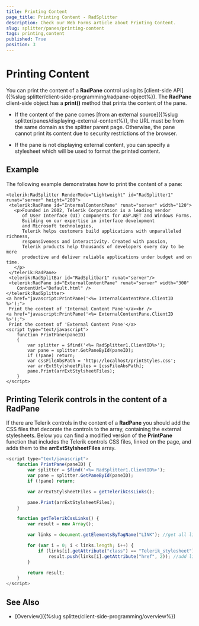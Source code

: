 ```yaml
---
title: Printing Content
page_title: Printing Content - RadSplitter
description: Check our Web Forms article about Printing Content.
slug: splitter/panes/printing-content
tags: printing,content
published: True
position: 3
---
```


# Printing Content

You can print the content of a **RadPane** control using its [client-side API]({%slug splitter/client-side-programming/radpane-object%}). The **RadPane** client-side object has a **print()** method that prints the content of the pane.

* If the content of the pane comes [from an external source]({%slug splitter/panes/displaying-external-content%}), the URL must be from the same domain as the splitter parent page. Otherwise, the pane cannot print its content due to security restrictions of the browser.

* If the pane is not displaying external content, you can specify a stylesheet which will be used to format the printed content.

## Example

The following example demonstrates how to print the content of a pane:

````ASP.NET
<telerik:RadSplitter RenderMode="Lightweight" id="RadSplitter1" runat="server" height="200">
 <telerik:RadPane id="InternalContentPane" runat="server" width="120">
   <p>Founded in 2002, Telerik Corporation is a leading vendor
	  of User Interface (UI) components for ASP.NET and Windows Forms.
	  Building on our expertise in interface development
	  and Microsoft technologies,
	  Telerik helps customers build applications with unparalleled richness,
	  responsiveness and interactivity. Created with passion,
	  Telerik products help thousands of developers every day to be more
	  productive and deliver reliable applications under budget and on time.
   </p>
 </telerik:RadPane>
 <telerik:RadSplitBar id="RadSplitbar1" runat="server"/>
 <telerik:RadPane id="ExternalContentPane" runat="server" width="300"
	ContentUrl="Default.html" />
</telerik:RadSplitter>
<a href="javascript:PrintPane('<%= InternalContentPane.ClientID %>');">
 Print the content of 'Internal Content Pane'</a><br />
<a href="javascript:PrintPane('<%= ExternalContentPane.ClientID %>');">
 Print the content of 'External Content Pane'</a>
<script type="text/javascript">
	function PrintPane(paneID)
	{
		var splitter = $find('<%= RadSplitter1.ClientID%>');
		var pane = splitter.GetPaneById(paneID);
		if (!pane) return;
		var cssFileAbsPath = 'http://localhost/printStyles.css';
		var arrExtStylsheetFiles = [cssFileAbsPath];
		pane.Print(arrExtStylsheetFiles);
	}
</script> 
````

## Printing Telerik controls in the content of a RadPane

If there are Telerik controls in the content of a **RadPane** you should add the CSS files that decorate the controls to the array, containing the external stylesheets. Below you can find a modified version of the **PrintPane** function that includes the Telerik controls CSS files, linked on the page, and adds them to the **arrExtStylsheetFiles** array.

````JavaScript
<script type="text/javascript">
	function PrintPane(paneID) {
		var splitter = $find('<%= RadSplitter1.ClientID%>');
		var pane = splitter.GetPaneById(paneID);
		if (!pane) return;

		var arrExtStylsheetFiles = getTelerikCssLinks();

		pane.Print(arrExtStylsheetFiles);
	}

	function getTelerikCssLinks() {
		var result = new Array();

		var links = document.getElementsByTagName("LINK"); //get all link elements on the page

		for (var i = 0; i < links.length; i++) {
			if (links[i].getAttribute("class") == "Telerik_stylesheet")//check if the link element is a Telerik Stylesheet
				result.push(links[i].getAttribute("href", 2)); //add link href attribute to the result
		}

		return result;
	}
</script>
````



## See Also

 * [Overview]({%slug splitter/client-side-programming/overview%})
